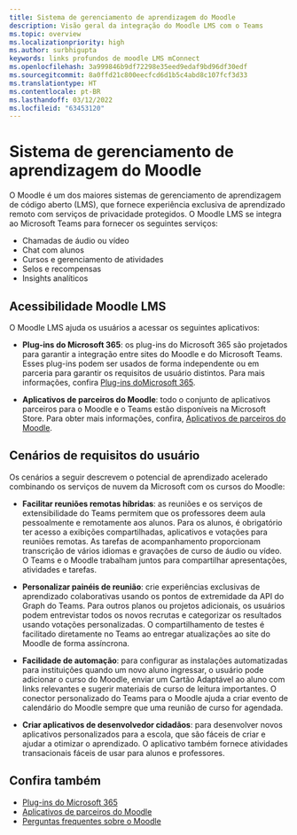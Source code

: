 ```yaml
---
title: Sistema de gerenciamento de aprendizagem do Moodle
description: Visão geral da integração do Moodle LMS com o Teams
ms.topic: overview
ms.localizationpriority: high
ms.author: surbhigupta
keywords: links profundos de moodle LMS mConnect
ms.openlocfilehash: 3a999846b9df72298e35eed9edaf9bd96df30edf
ms.sourcegitcommit: 8a0ffd21c800eecfcd6d1b5c4abd8c107fcf3d33
ms.translationtype: HT
ms.contentlocale: pt-BR
ms.lasthandoff: 03/12/2022
ms.locfileid: "63453120"
---
```

# <a name="moodle-learning-management-system"></a>Sistema de gerenciamento de aprendizagem do Moodle

 O Moodle é um dos maiores sistemas de gerenciamento de aprendizagem de código aberto (LMS), que fornece experiência exclusiva de aprendizado remoto com serviços de privacidade protegidos. O Moodle LMS se integra ao Microsoft Teams para fornecer os seguintes serviços:

* Chamadas de áudio ou vídeo
* Chat com alunos
* Cursos e gerenciamento de atividades
* Selos e recompensas
* Insights analíticos

<!-- [Moodle](https://moodle.com/about/) is the world’s largest open-source learning management system (LMS). With greater than 30 years of experience in remote learning, it has attracted around 300 million users worldwide with its rich set of hosted and cloud-based services. Combining Moodle LMS and Teams provides an enhanced learning experience with modern superpowers. 
This content is modified as per the requirement.-->

 <!--The following image demonstrates Moodle LMS:
  Query on this image about what is meant by section

:::image type="content" source="../assets/images/MoodleInstructions/flow-chart.png" alt-text="Flow chart" border="true":::-->

## <a name="moodle-lms-accessibility"></a>Acessibilidade Moodle LMS

O Moodle LMS ajuda os usuários a acessar os seguintes aplicativos:

* **Plug-ins do Microsoft 365**: os plug-ins do Microsoft 365 são projetados para garantir a integração entre sites do Moodle e do Microsoft Teams. Esses plug-ins podem ser usados de forma independente ou em parceria para garantir os requisitos de usuário distintos. Para mais informações, confira [Plug-ins doMicrosoft 365](m365-plugins/m365-plugins-overview.md).

* **Aplicativos de parceiros do Moodle**: todo o conjunto de aplicativos parceiros para o Moodle e o Teams estão disponíveis na Microsoft Store. Para obter mais informações, confira, [Aplicativos de parceiros do Moodle](partner-apps-for-moodle.md).

## <a name="user-requirement-scenarios"></a>Cenários de requisitos do usuário

Os cenários a seguir descrevem o potencial de aprendizado acelerado combinando os serviços de nuvem da Microsoft com os cursos do Moodle:

* **Facilitar reuniões remotas híbridas**: as reuniões e os serviços de extensibilidade do Teams permitem que os professores deem aula pessoalmente e remotamente aos alunos. Para os alunos, é obrigatório ter acesso a exibições compartilhadas, aplicativos e votações para reuniões remotas. As tarefas de acompanhamento proporcionam transcrição de vários idiomas e gravações de curso de áudio ou vídeo. O Teams e o Moodle trabalham juntos para compartilhar apresentações, atividades e tarefas.

* **Personalizar painéis de reunião**: crie experiências exclusivas de aprendizado colaborativas usando os pontos de extremidade da API do Graph do Teams. Para outros planos ou projetos adicionais, os usuários podem entrevistar todos os novos recrutas e categorizar os resultados usando votações personalizadas. O compartilhamento de testes é facilitado diretamente no Teams ao entregar atualizações ao site do Moodle de forma assíncrona.

* **Facilidade de automação**: para configurar as instalações automatizadas para instituições quando um novo aluno ingressar, o usuário pode adicionar o curso do Moodle, enviar um Cartão Adaptável ao aluno com links relevantes e sugerir materiais de curso de leitura importantes. O conector personalizado do Teams para o Moodle ajuda a criar evento de calendário do Moodle sempre que uma reunião de curso for agendada.

* **Criar aplicativos de desenvolvedor cidadãos**: para desenvolver novos aplicativos personalizados para a escola, que são fáceis de criar e ajudar a otimizar o aprendizado. O aplicativo também fornece atividades transacionais fáceis de usar para alunos e professores.

<!-- For more information, see [Microsoft education](https://www.microsoft.com/education).-->
## <a name="see-also"></a>Confira também

* [Plug-ins do Microsoft 365](m365-plugins/m365-plugins-overview.md)
* [Aplicativos de parceiros do Moodle](partner-apps-for-moodle.md)
* [Perguntas frequentes sobre o Moodle](faqs.md)
